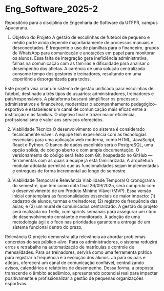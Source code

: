 # Eng_Software_2025-2
Repositório para a disciplina de Engenharia de Software da UTFPR, campus Apucarana.

1. Objetivo do Projeto
A gestão de escolinhas de futebol de pequeno e médio porte ainda depende majoritariamente de processos manuais e desconectados. É frequente o uso de planilhas para o financeiro, grupos de WhatsApp para comunicação e anotações em papel para monitorar os alunos. Essa falta de integração gera ineficiência administrativa, falhas na comunicação com as famílias e dificuldade para analisar o desempenho dos atletas. A carência de uma solução centralizada consome tempo dos gestores e treinadores, resultando em uma experiência desorganizada para todos.

Este projeto visa criar um sistema de gestão unificado para escolinhas de futebol, destinado a três tipos de usuários: administradores, treinadores e pais/responsáveis. A plataforma buscará simplificar os processos administrativos e financeiros, modernizar o acompanhamento pedagógico-esportivo e estabelecer um canal de comunicação mais eficaz entre a instituição e as famílias. O objetivo final é trazer maior eficiência, profissionalismo e valor aos serviços oferecidos.

2. Viabilidade Técnica
O desenvolvimento do sistema é considerado tecnicamente viável. A equipe tem experiência com as tecnologias essenciais para uma aplicação web moderna, como HTML, JavaScript, React e Python. O banco de dados escolhido será o PostgreSQL, uma opção sólida, de código aberto e com ampla documentação. O versionamento do código será feito com Git, hospedado no GitHub — ferramentas com as quais a equipe já está familiarizada. A arquitetura modular adotada permitirá que as funcionalidades sejam implementadas e entregues de forma incremental ao longo do semestre.

3. Viabilidade Temporal e Relevância
Viabilidade Temporal
O cronograma do semestre, que tem como data final 26/09/2025, será cumprido com o desenvolvimento de um Produto Mínimo Viável (MVP). Essa versão inicial contemplará as funcionalidades essenciais de maior impacto: (1) cadastro de alunos, turmas e treinadores; (2) registro de frequência das aulas; e (3) um mural de comunicados centralizado. A gestão do projeto será realizada no Trello, com sprints semanais para assegurar um ritmo de desenvolvimento constante e monitorado. A adoção de uma metodologia ágil e o foco nas prioridades garantem a entrega de um sistema funcional dentro do prazo.

Relevância
O projeto demonstra alta relevância ao abordar problemas concretos do seu público-alvo. Para os administradores, o sistema reduzirá erros e retrabalho na automatização de matrículas e controle de mensalidades. Para os treinadores, servirá como uma ferramenta prática para registrar a frequência e a evolução dos alunos. Já para os pais e atletas, oferecerá um canal de comunicação confiável, centralizando avisos, calendários e relatórios de desempenho. Dessa forma, a proposta transcende o âmbito acadêmico, apresentando potencial real para impactar positivamente e profissionalizar a gestão de pequenas organizações esportivas.
